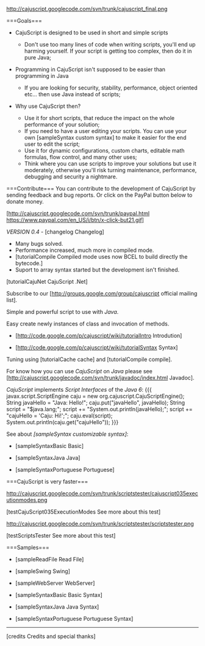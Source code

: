 http://cajuscript.googlecode.com/svn/trunk/cajuscript_final.png

===Goals===
  * CajuScript is designed to be used in short and simple scripts
    * Don't use too many lines of code when writing scripts, you'll end up harming yourself. If your script is getting too complex, then do it in pure Java;

  * Programming in CajuScript isn't supposed to be easier than programming in Java
    * If you are looking for security, stability, performance,  object oriented etc... then use Java instead of scripts;

  * Why use CajuScript then?
    * Use it for short scripts, that reduce the impact on the whole performance of your solution;
    * If you need to have a user editing your scripts. You can use your own [sampleSyntax custom syntax] to make it easier for the end user to edit the script;
    * Use it for dynamic configurations, custom charts, editable math formulas, flow control, and many other uses;
    * Think where you can use scripts to improve your solutions but use it moderately, otherwise you'll risk turning maintenance, performance, debugging and security a nightmare.


===Contribute===
You can contribute to the development of CajuScript by sending feedback and bug reports. Or click on the PayPal button below to donate money.

[http://cajuscript.googlecode.com/svn/trunk/paypal.html https://www.paypal.com/en_US/i/btn/x-click-but21.gif]

*VERSION 0.4* - [changelog Changelog]

  * Many bugs solved.
  * Performance increased, much more in compiled mode.
  * [tutorialCompile Compiled mode uses now BCEL to build directly the bytecode.]
  * Suport to array syntax started but the development isn't finished.

[tutorialCajuNet CajuScript .Net]

Subscribe to our [http://groups.google.com/group/cajuscript official mailing list].

Simple and powerful script to use with *Java*.

Easy create newly instances of class and invocation of methods.

  * [http://code.google.com/p/cajuscript/wiki/tutorialIntro Introdution]

  * [http://code.google.com/p/cajuscript/wiki/tutorialSyntax Syntax]

Tuning using [tutorialCache cache] and [tutorialCompile compile].

For know how you can use *CajuScript* on *Java* please see [http://cajuscript.googlecode.com/svn/trunk/javadoc/index.html Javadoc].

*CajuScript* implements *Script Interfaces* of the *Java 6*:
{{{
    javax.script.ScriptEngine caju = new org.cajuscript.CajuScriptEngine();
    String javaHello = "Java: Hello!";
    caju.put("javaHello", javaHello);
    String script = "$java.lang;";
    script += "System.out.println(javaHello);";
    script += "cajuHello = 'Caju: Hi!';";
    caju.eval(script);
    System.out.println(caju.get("cajuHello"));
}}}

See about *[sampleSyntax customizable syntax]*:

  * [sampleSyntaxBasic Basic]

  * [sampleSyntaxJava Java]

  * [sampleSyntaxPortuguese Portuguese]

===CajuScript is very faster===

http://cajuscript.googlecode.com/svn/trunk/scriptstester/cajuscript035executionmodes.png

[testCajuScript035ExecutionModes See more about this test]

http://cajuscript.googlecode.com/svn/trunk/scriptstester/scriptstester.png

[testScriptsTester See more about this test]

===Samples===

   * [sampleReadFile Read File]

   * [sampleSwing Swing]

   * [sampleWebServer WebServer]

   * [sampleSyntaxBasic Basic Syntax]

   * [sampleSyntaxJava Java Syntax]

   * [sampleSyntaxPortuguese Portuguese Syntax]

<hr/>

[credits Credits and special thanks]
